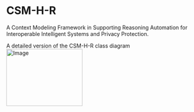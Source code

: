 # CSM-H-R

A Context Modeling Framework in Supporting Reasoning Automation for Interoperable Intelligent Systems and Privacy Protection.

A detailed version of the CSM-H-R class diagram
<img src="https://github.com/songhui01/CSM-H-R/assets/12132911/1e159c83-f370-4985-8259-0507f13b64f9" alt="Image" width="200" height="150">



